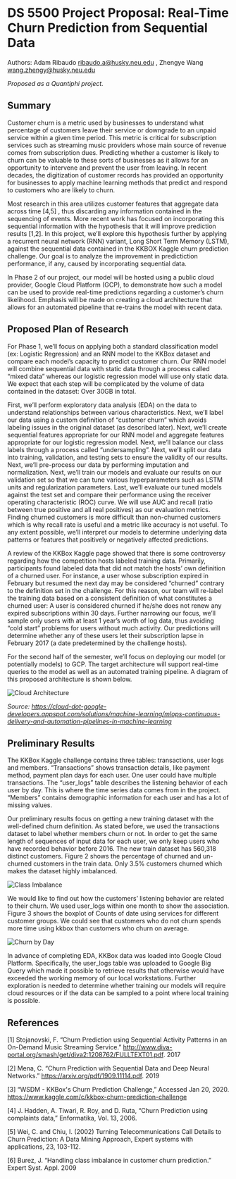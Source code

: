 # DS 5500 Project Proposal: Real-Time Churn Prediction from Sequential Data

Authors: Adam Ribaudo <ribaudo.a@husky.neu.edu> , Zhengye Wang <wang.zhengy@husky.neu.edu>

_Proposed as a Quantiphi project._

## Summary

Customer churn is a metric used by businesses to understand what percentage of customers leave their service or downgrade to an unpaid service within a given time period. This metric is critical for subscription services such as streaming music providers whose main source of revenue comes from subscription dues. Predicting whether a customer is likely to churn can be valuable to these sorts of businesses as it allows for an opportunity to intervene and prevent the user from leaving. In recent decades, the digitization of customer records has provided an opportunity for businesses to apply machine learning methods that predict and respond to customers who are likely to churn. 

Most research in this area utilizes customer features that aggregate data across time [4,5] , thus discarding any information contained in the sequencing of events. More recent work has focused on incorporating this sequential information with the hypothesis that it will improve prediction results [1,2]. In this project, we’ll explore this hypothesis further by applying a recurrent neural network (RNN) variant, Long Short Term Memory (LSTM), against the sequential data contained in the KKBOX Kaggle churn prediction challenge. Our goal is to analyze the improvement in predictiction performance, if any, caused by incorporating sequential data.

In Phase 2 of our project, our model will be hosted using a public cloud provider, Google Cloud Platform (GCP), to demonstrate how such a model can be used to provide real-time predictions regarding a customer’s churn likelihood. Emphasis will be made on creating a cloud architecture that allows for an automated pipeline that re-trains the model with recent data.


## Proposed Plan of Research

For Phase 1, we’ll focus on applying both a standard classification model (ex: Logistic Regression) and an RNN model to the KKBox dataset and compare each model’s capacity to predict customer churn. Our RNN model will combine sequential data with static data through a process called “mixed data” whereas our logistic regression model will use only static data. We expect that each step will be complicated by the volume of data contained in the dataset: Over 30GB in total.

First, we’ll perform exploratory data analysis (EDA) on the data to understand relationships between various characteristics. Next, we’ll label our data using a custom definition of “customer churn” which avoids labeling issues in the original dataset (as described later). Next, we’ll create sequential features appropriate for our RNN model and aggregate features appropriate for our logistic regression model. Next, we’ll balance our class labels through a process called “undersampling”. Next, we’ll split our data into training, validation, and testing sets to ensure the validity of our results. Next, we’ll pre-process our data by performing imputation and normalization. Next, we’ll train our models and evaluate our results on our validation set so that we can tune various hyperparameters such as LSTM units and regularization parameters. Last, we’ll evaluate our tuned models against the test set and compare their performance using the receiver operating characteristic (ROC) curve. We will use AUC and recall (ratio between true positive and all real positives) as our evaluation metrics. Finding churned customers is more difficult than non-churned customers which is why recall rate is useful and a metric like accuracy is not useful. To any extent possible, we’ll interpret our models to determine underlying data patterns or features that positively or negatively affected predictions. 

A review of the KKBox Kaggle page showed that there is some controversy regarding how the competition hosts labeled training data. Primarily, participants found labeled data that did not match the hosts’ own definition of a churned user. For instance, a user whose subscription expired in February but resumed the next day may be considered “churned” contrary to the definition set in the challenge. For this reason, our team will re-label the training data based on a consistent definition of what constitutes a churned user: A user is considered churned if he/she does not renew any expired subscriptions within 30 days. Further narrowing our focus, we’ll sample only users with at least 1 year’s worth of log data, thus avoiding “cold start” problems for users without much activity. Our predictions will determine whether any of these users let their subscription lapse in February 2017 (a date predetermined by the challenge hosts).

For the second half of the semester, we’ll focus on deploying our model (or potentially models) to GCP. The target architecture will support real-time queries to the model as well as an automated training pipeline. A diagram of this proposed architecture is shown below.


![Cloud Architecture](https://i.imgur.com/YFeR9XH.jpg)

_Source: https://cloud-dot-google-developers.appspot.com/solutions/machine-learning/mlops-continuous-delivery-and-automation-pipelines-in-machine-learning_

## Preliminary Results

The KKBox Kaggle challenge contains three tables: transactions, user logs and members. “Transactions” shows transaction details, like payment method, payment plan days for each user. One user could have multiple transactions. The “user_logs” table describes the listening behavior of each user by day. This is where the time series data comes from in the project. “Members” contains demographic information for each user and has a lot of missing values. 

Our preliminary results focus on getting a new training dataset with the well-defined churn definition. As stated before, we used the transactions dataset to label whether members churn or not. In order to get the same length of sequences of input data for each user, we only keep users who have recorded behavior before 2016. The new train dataset has 560,318 distinct customers. Figure 2 shows the percentage of churned and un-churned customers in the train data. Only 3.5% customers churned which makes the dataset highly imbalanced. 

![Class Imbalance](https://i.imgur.com/CMmOC4W.png)

We would like to find out how the customers’ listening behavior are related to their churn. We used user_logs within one month to show the association. Figure 3 shows the boxplot of Counts of date using services for different customer groups. We could see that customers who do not churn spends more time using kkbox than customers who churn on average. 

![Churn by Day](https://i.imgur.com/ocZFWr7.png)

In advance of completing EDA, KKBox data was loaded into Google Cloud Platform. Specifically, the user_logs table was uploaded to Google Big Query which made it possible to retrieve results that otherwise would have exceeded the working memory of our local workstations. Further exploration is needed to determine whether training our models will require cloud resources or if the data can be sampled to a point where local training is possible.

## References

[1] Stojanovski, F. “Churn Prediction using Sequential Activity Patterns in an On-Demand Music Streaming Service.” http://www.diva-portal.org/smash/get/diva2:1208762/FULLTEXT01.pdf. 2017

[2] Mena, C. “Churn Prediction with Sequential Data and Deep Neural Networks.” https://arxiv.org/pdf/1909.11114.pdf. 2019

[3] “WSDM - KKBox's Churn Prediction Challenge,” Accessed Jan 20, 2020. https://www.kaggle.com/c/kkbox-churn-prediction-challenge

[4] J. Hadden, A. Tiwari, R. Roy, and D. Ruta, “Churn Prediction using complaints data,” Enformatika, Vol. 13, 2006. 

[5] Wei, C. and Chiu, I. (2002) Turning Telecommunications Call Details to Churn Prediction: A Data Mining Approach, Expert systems with applications, 23, 103-112.

[6] Burez, J. “Handling class imbalance in customer churn prediction.” Expert Syst. Appl. 2009

